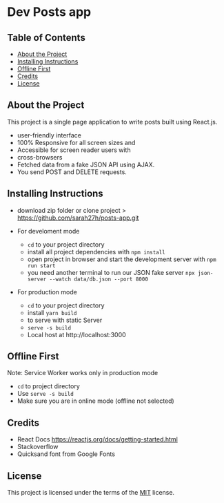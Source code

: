 # Dev Posts app

## Table of Contents

- [About the Project](#about-the-project)
- [Installing Instructions](#installing-instructions)
- [ Offline First ](#offline-first)
- [Credits](#credits)
- [License](#license)

## About the Project

This project is a single page application to write posts built using React.js.

- user-friendly interface
- 100% Responsive for all screen sizes and
- Accessible for screen reader users with
- cross-browsers
- Fetched data from a fake JSON API using AJAX.
- You send POST and DELETE requests.

## Installing Instructions

- download zip folder or clone project > https://github.com/sarah27h/posts-app.git

- For develoment mode

  - `cd` to your project directory
  - install all project dependencies with `npm install`
  - open project in browser and start the development server with `npm run start`
  - you need another terminal to run our JSON fake server `npx json-server --watch data/db.json --port 8000`

- For production mode
  - `cd` to your project directory
  - install `yarn build`
  - to serve with static Server
  - `serve -s build`
  - Local host at http://localhost:3000

## Offline First

Note: Service Worker works only in production mode

- `cd` to project directory
- Use `serve -s build`
- Make sure you are in online mode (offline not selected)

## Credits

- React Docs https://reactjs.org/docs/getting-started.html
- Stackoverflow
- Quicksand font from Google Fonts

## License

This project is licensed under the terms of the <a href="https://choosealicense.com/licenses/mit/" rel="nofollow">MIT</a> license.
